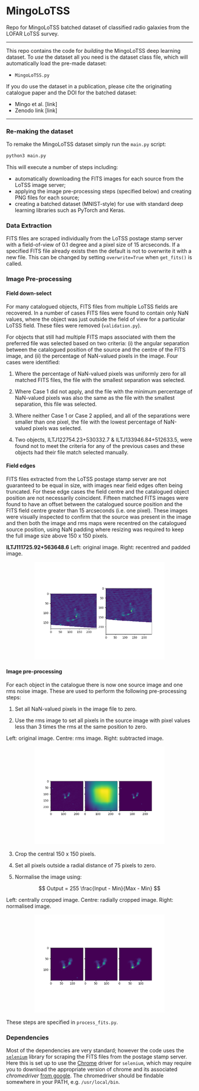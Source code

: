 # MingoLoTSS
Repo for MingoLoTSS batched dataset of classified radio galaxies from the LOFAR LoTSS survey.

---

This repo contains the code for *building* the MingoLoTSS deep learning dataset. To *use* the dataset all you need is the dataset class file, which will automatically load the pre-made dataset:

* `MingoLoTSS.py`

If you do use the dataset in a publication, please cite the originating catalogue paper and the DOI for the batched dataset:

* Mingo et al. [link]
* Zenodo link [link]

---

### Re-making the dataset

To remake the MingoLoTSS dataset simply run the `main.py` script:

```python
python3 main.py
```

This will execute a number of steps including: 

 - automatically downloading the FITS images for each source from the LoTSS image server;
 - applying the image pre-processing steps (specified below) and creating PNG files for each source;
 - creating a batched dataset (MNIST-style) for use with standard deep learning libraries such as PyTorch and Keras.

### Data Extraction

FITS files are scraped individually from the LoTSS postage stamp server with a field-of-view of 0.1 degree and a pixel size of 15 arcseconds. If a specified FITS file already exists then the default is not to overwrite it with a new file. This can be changed by setting `overwrite=True` when `get_fits()` is called.


### Image Pre-processing

#### Field down-select

For many catalogued objects, FITS files from multiple LoTSS fields are recovered. In a number of cases FITS files were found to contain only NaN values, where the object was just outside the field of view for a particular LoTSS field. These files were removed (`validation.py`). 

For objects that still had multiple FITS maps associated with them the preferred file was selected based on two criteria: (i) the angular separation between the catalogued position of the source and the centre of the FITS image, and (ii) the percentage of NaN-valued pixels in the image. Four cases were identified:

1. Where the percentage of NaN-valued pixels was uniformly zero for all matched FITS files, the file with the smallest separation was selected.

2. Where Case 1 did not apply, and the file with the minimum percentage of NaN-valued pixels was also the same as the file with the smallest separation, this file was selected.

3. Where neither Case 1 or Case 2 applied, and all of the separations were smaller than one pixel, the file with the lowest percentage of NaN-valued pixels was selected.

4. Two objects, ILTJ122754.23+530332.7 & ILTJ133946.84+512633.5, were found not to meet the criteria for any of the previous cases and these objects had their file match selected manually.

#### Field edges

FITS files extracted from the LoTSS postage stamp server are not guaranteed to be equal in size, with images near field edges often being truncated. For these edge cases the field centre and the catalogued object position are not necessarily coincident. Fifteen matched FITS images were found to have an offset between the catalogued source position and the FITS field centre greater than 15 arcseconds (i.e. one pixel). These images were visually inspected to confirm that the source was present in the image and then both the image and rms maps were recentred on the catalogued source position, using NaN padding where resizing was required to keep the full image size above 150 x 150 pixels.


**ILTJ111725.92+563648.6** Left: original image. Right: recentred and padded image.
<p align="center" width="100%">
    <img width="70%" src="https://github.com/as595/MingoLoTSS/blob/main/images/recentre.png">
</p>


#### Image pre-processing

For each object in the catalogue there is now one source image and one rms noise image. These are used to perform the following pre-processing steps:

1. Set all NaN-valued pixels in the image file to zero.

2. Use the rms image to set all pixels in the source image with pixel values less than 3 times the rms at the same position to zero.

Left: original image. Centre: rms image. Right: subtracted image.
<p align="center" width="100%">
    <img width="70%" src="https://github.com/as595/MingoLoTSS/blob/main/images/subtracted.png"> 
</p>

3. Crop the central 150 x 150 pixels.

4. Set all pixels outside a radial distance of 75 pixels to zero.

5. Normalise the image using:

$$
Output = 255 \frac{Input - Min}{Max - Min}
$$

Left: centrally cropped image. Centre: radially cropped image. Right: normalised image.
<p align="center" width="100%">
    <img width="70%" src="https://github.com/as595/MingoLoTSS/blob/main/images/masked.png"> 
</p>

These steps are specified in `process_fits.py`.

### Dependencies

Most of the dependencies are very standard; however the code uses the [`selenium`](https://selenium-python.readthedocs.io) library for scraping the FITS files from the postage stamp server. Here this is set up to use the [Chrome](https://www.google.com/chrome/) driver for `selenium`, which may require you to download the appropriate version of chrome and its associated *chromedriver* [from google](https://googlechromelabs.github.io/chrome-for-testing/). The chromedriver should be findable somewhere in your PATH, e.g. `/usr/local/bin`.
